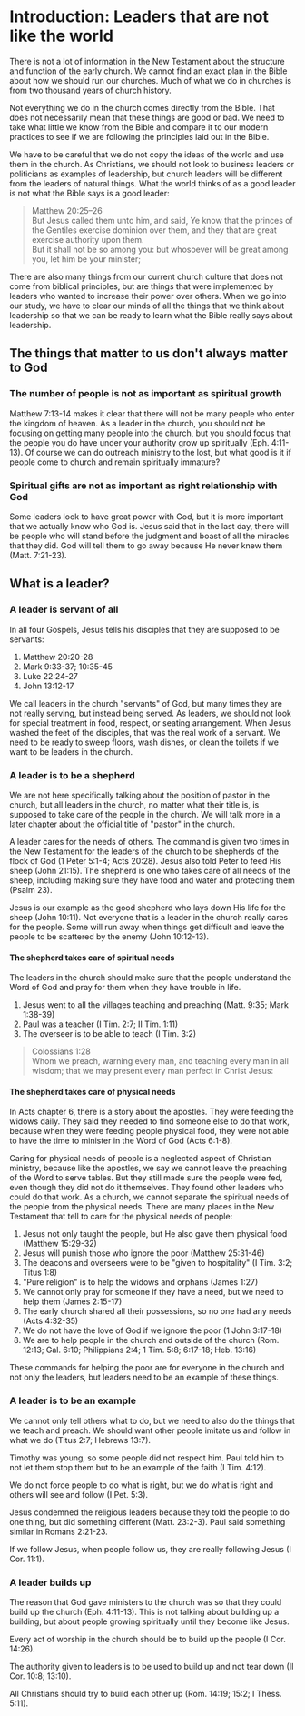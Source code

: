 # Introduction: Leaders that are not like the world

There is not a lot of information in the New Testament about the structure and function of the early church. We cannot find an exact plan in the Bible about how we should run our churches. Much of what we do in churches is from two thousand years of church history.

Not everything we do in the church comes directly from the Bible. That does not necessarily mean that these things are good or bad. We need to take what little we know from the Bible and compare it to our modern practices to see if we are following the principles laid out in the Bible.

We have to be careful that we do not copy the ideas of the world and use them in the church. As Christians, we should not look to business leaders or politicians as examples of leadership, but church leaders will be different from the leaders of natural things. What the world thinks of as a good leader is not what the Bible says is a good leader:

> Matthew 20:25–26  
> But Jesus called them unto him, and said, Ye know that the princes of the Gentiles exercise dominion over them, and they that are great exercise authority upon them.  
> But it shall not be so among you: but whosoever will be great among you, let him be your minister;

There are also many things from our current church culture that does not come from biblical principles, but are things that were implemented by leaders who wanted to increase their power over others. When we go into our study, we have to clear our minds of all the things that we think about leadership so that we can be ready to learn what the Bible really says about leadership.

<!--There is a great need for workers. Jesus said the harvest is plentiful, but the laborers are few-->

## The things that matter to us don't always matter to God

### The number of people is not as important as spiritual growth

Matthew 7:13-14 makes it clear that there will not be many people who enter the kingdom of heaven. As a leader in the church, you should not be focusing on getting many people into the church, but you should focus that the people you do have under your authority grow up spiritually (Eph. 4:11-13). Of course we can do outreach ministry to the lost, but what good is it if people come to church and remain spiritually immature?

### Spiritual gifts are not as important as right relationship with God

Some leaders look to have great power with God, but it is more important that we actually know who God is. Jesus said that in the last day, there will be people who will stand before the judgment and boast of all the miracles that they did. God will tell them to go away because He never knew them (Matt. 7:21-23).

## What is a leader?

### A leader is servant of all

In all four Gospels, Jesus tells his disciples that they are supposed to be servants:

1. Matthew 20:20-28
2. Mark 9:33-37; 10:35-45
3. Luke 22:24-27
4. John 13:12-17

We call leaders in the church "servants" of God, but many times they are not really serving, but instead being served. As leaders, we should not look for special treatment in food, respect, or seating arrangement. When Jesus washed the feet of the disciples, that was the real work of a servant. We need to be ready to sweep floors, wash dishes, or clean the toilets if we want to be leaders in the church.

### A leader is to be a shepherd

We are not here specifically talking about the position of pastor in the church, but all leaders in the church, no matter what their title is, is supposed to take care of the people in the church. We will talk more in a later chapter about the official title of "pastor" in the church.

A leader cares for the needs of others. The command is given two times in the New Testament for the leaders of the church to be shepherds of the flock of God (1 Peter 5:1-4; Acts 20:28). Jesus also told Peter to feed His sheep (John 21:15). The shepherd is one who takes care of all needs of the sheep, including making sure they have food and water and protecting them (Psalm 23).

Jesus is our example as the good shepherd who lays down His life for the sheep (John 10:11). Not everyone that is a leader in the church really cares for the people. Some will run away when things get difficult and leave the people to be scattered by the enemy (John 10:12-13).

<!--Need to expound on this more, since it very specifically talks about protecting from false doctrine:

Acts 20:28–31 (KJV 1900)
28Take heed therefore unto yourselves, and to all the flock, over the which the Holy Ghost hath made you overseers, to feed the church of God, which he hath purchased with his own blood.
29For I know this, that after my departing shall grievous wolves enter in among you, not sparing the flock.
30Also of your own selves shall men arise, speaking perverse things, to draw away disciples after them.
31Therefore watch, and remember, that by the space of three years I ceased not to warn every one night and day with tears.
-->

<!--Titus 1:9–11 (KJV 1900)
9Holding fast the faithful word as he hath been taught, that he may be able by sound doctrine both to exhort and to convince the gainsayers.
10For there are many unruly and vain talkers and deceivers, specially they of the circumcision:
11Whose mouths must be stopped, who subvert whole houses, teaching things which they ought not, for filthy lucre’s sake.
-->

#### The shepherd takes care of spiritual needs

The leaders in the church should make sure that the people understand the Word of God and pray for them when they have trouble in life.

1. Jesus went to all the villages teaching and preaching (Matt. 9:35; Mark 1:38-39)
2. Paul was a teacher (I Tim. 2:7; II Tim. 1:11)
3. The overseer is to be able to teach (I Tim. 3:2)

> Colossians 1:28  
> Whom we preach, warning every man, and teaching every man in all wisdom; that we may present every man perfect in Christ Jesus:

<!--Titus 1:9 (KJV 1900)
9Holding fast the faithful word as he hath been taught, that he may be able by sound doctrine both to exhort and to convince the gainsayers.

He must protect against false doctrine-->

#### The shepherd takes care of physical needs

In Acts chapter 6, there is a story about the apostles. They were feeding the widows daily. They said they needed to find someone else to do that work, because when they were feeding people physical food, they were not able to have the time to minister in the Word of God (Acts 6:1-8).

Caring for physical needs of people is a neglected aspect of Christian ministry, because like the apostles, we say we cannot leave the preaching of the Word to serve tables. But they still made sure the people were fed, even though they did not do it themselves. They found other leaders who could do that work. As a church, we cannot separate the spiritual needs of the people from the physical needs. There are many places in the New Testament that tell to care for the physical needs of people:

1. Jesus not only taught the people, but He also gave them physical food (Matthew 15:29-32)
2. Jesus will punish those who ignore the poor (Matthew 25:31-46)
3. The deacons and overseers were to be "given to hospitality" (I Tim. 3:2; Titus 1:8)
4. "Pure religion" is to help the widows and orphans (James 1:27)
5. We cannot only pray for someone if they have a need, but we need to help them (James 2:15-17)
6. The early church shared all their possessions, so no one had any needs (Acts 4:32-35)
7. We do not have the love of God if we ignore the poor (1 John 3:17-18)
8. We are to help people in the church and outside of the church (Rom. 12:13; Gal. 6:10; Philippians 2:4; 1 Tim. 5:8; 6:17-18; Heb. 13:16)

These commands for helping the poor are for everyone in the church and not only the leaders, but leaders need to be an example of these things.

<!--Paul taking up a collection for the poor saints in Jerusalem.-->

### A leader is to be an example

We cannot only tell others what to do, but we need to also do the things that we teach and preach. We should want other people imitate us and follow in what we do (Titus 2:7; Hebrews 13:7).

Timothy was young, so some people did not respect him. Paul told him to not let them stop them but to be an example of the faith (I Tim. 4:12).

We do not force people to do what is right, but we do what is right and others will see and follow (I Pet. 5:3).

Jesus condemned the religious leaders because they told the people to do one thing, but did something different (Matt. 23:2-3). Paul said something similar in Romans 2:21-23.

If we follow Jesus, when people follow us, they are really following Jesus (I Cor. 11:1).

### A leader builds up

The reason that God gave ministers to the church was so that they could build up the church (Eph. 4:11-13). This is not talking about building up a building, but about people growing spiritually until they become like Jesus.

Every act of worship in the church should be to build up the people (I Cor. 14:26).

The authority given to leaders is to be used to build up and not tear down (II Cor. 10:8; 13:10).

All Christians should try to build each other up (Rom. 14:19; 15:2; I Thess. 5:11).
